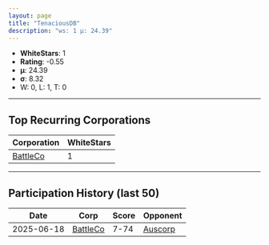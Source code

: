 ```yaml
---
layout: page
title: "TenaciousDB"
description: "ws: 1 μ: 24.39"
---
```

- **WhiteStars**: 1
- **Rating**: -0.55
- **μ**: 24.39  
- **σ**: 8.32
- W: 0, L: 1, T: 0

---

## Top Recurring Corporations

| Corporation | WhiteStars |
| --- | --- |
| [BattleCo](https://ws.tsl.rocks/corp/6fedbaaa5e81626ae4028e9ec468585dffa6b131eedb09b88a3ac88b7bca681e/) | 1 |

---

## Participation History (last 50)

| Date | Corp | Score | Opponent |
| --- | --- | --- | --- |
| 2025-06-18 | [BattleCo](https://ws.tsl.rocks/corp/6fedbaaa5e81626ae4028e9ec468585dffa6b131eedb09b88a3ac88b7bca681e/) | 7-74 | [Auscorp](https://ws.tsl.rocks/corp/a33256c155b161f595303ef4302912cc63ddfe306cad3f53457cf55508dcad75/) |